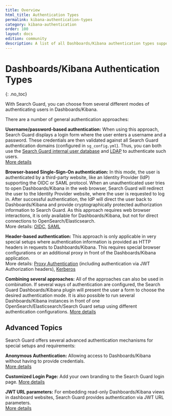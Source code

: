 ```yaml
---
title: Overview
html_title: Authentication Types
permalink: kibana-authentication-types
category: kibana-authentication
order: 100
layout: docs
edition: community
description: A list of all Dashboards/Kibana authentication types supported by Search Guard. Protect Dashboards/Kibana from any unauthorized access.
---
```

<!---
Copyright 2020 floragunn GmbH
-->

# Dashboards/Kibana Authentication Types
{: .no_toc}

With Search Guard, you can choose from several different modes of authenticating users in Dashboards/Kibana.

There are a number of general authentication approaches:

**Username/password-based authentication:** When using this approach, Search Guard displays a login form where the user enters a username and a password. These credentials are then validated against all Search Guard authentication domains (configured in `sg_config.yml`). Thus, you can both use the [Search Guard internal user database](../_docs_roles_permissions/configuration_internalusers.md) and [LDAP](../_docs_auth_auth/auth_auth_ldap.md) to authenticate such users.  
[More details](kibana_authentication_basicauth.md)

**Browser-based Single-Sign-On authentication:** In this mode, the user is authenticated by a third-party website, like an Identity Provider (IdP) supporting the OIDC or SAML protocol. When an unauthenticated user tries to open Dashboards/Kibana in the web browser, Search Guard will redirect the user to the Identity Provider website, where the user is requested to log in. After successful authentication, the IdP will direct the user back to Dashboards/Kibana and provide cryptographically protected authorization information to Search Guard. As this approach requires web browser interactions, it is only available for Dashboards/Kibana, but not for direct connections to OpenSearch/Elasticsearch.  
More details: [OIDC](kibana_authentication_openid.md), [SAML](kibana_authentication_saml.md)

**Header-based authentication:** This approach is only applicable in very special setups where authentication information is provided as HTTP headers in requests to Dashboards/Kibana. This requires special browser configurations or an additional proxy in front of the Dashboards/Kibana application.  
More details: [Proxy Authentication](kibana_authentication_proxy.md) (including authentication via JWT Authorization headers), [Kerberos](kibana_authentication_kerberos.md)

**Combining several approaches:** All of the approaches can also be used in combination. If several ways of authentication are configured, the Search Guard Dashboards/Kibana plugin will present the user a form to choose the desired authentication mode. It is also possible to run several Dashboards/Kibana instances in front of one OpenSearch/Elasticsearch/Search Guard setup using different authentication configurations. [More details](kibana_authentication_multi_auth.md)

## Advanced Topics

Search Guard offers several advanced authentication mechanisms for special setups and requirements:

**Anonymous Authentication:** Allowing access to Dashboards/Kibana without having to provide credentials.  
[More details](kibana_authentication_anonymous.md)

**Customized Login Page:** Add your own branding to the Search Guard login page.
[More details](kibana_customize_login.md)

**JWT URL parameters:** For embedding read-only Dashboards/Kibana views in dashboard websites, Search Guard provides authentication via JWT URL parameters.   
[More details](kibana_authentication_jwt.md)